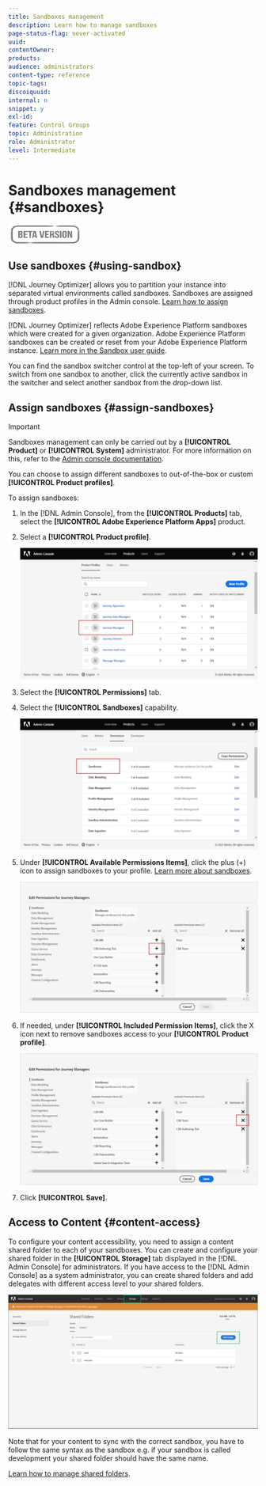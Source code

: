 ```yaml
---
title: Sandboxes management
description: Learn how to manage sandboxes
page-status-flag: never-activated
uuid: 
contentOwner:
products:
audience: administrators
content-type: reference
topic-tags: 
discoiquuid:
internal: n
snippet: y
exl-id:
feature: Control Groups
topic: Administration
role: Administrator
level: Intermediate
---
```

# Sandboxes management {#sandboxes}

![](../assets/do-not-localize/badge.png)

## Use sandboxes {#using-sandbox}

[!DNL Journey Optimizer] allows you to partition your instance into separated virtual environments called sandboxes.
Sandboxes are assigned through product profiles in the Admin console. [Learn how to assign sandboxes](permissions.md#create-product-profile).

[!DNL Journey Optimizer] reflects Adobe Experience Platform sandboxes which were created for a given organization.
Adobe Experience Platform sandboxes can be created or reset from your Adobe Experience Platform instance. [Learn more in the Sandbox user guide](https://experienceleague.adobe.com/docs/experience-platform/sandbox/ui/user-guide.html).

You can find the sandbox switcher control at the top-left of your screen. To switch from one sandbox to another, click the currently active sandbox in the switcher and select another sandbox from the drop-down list.

## Assign sandboxes {#assign-sandboxes}

>[!IMPORTANT]
>
> Sandboxes management can only be carried out by a **[!UICONTROL Product]** or **[!UICONTROL System]** administrator. For more information on this, refer to the [Admin console documentation](https://helpx.adobe.com/enterprise/admin-guide.html/enterprise/using/admin-roles.ug.html).

You can choose to assign different sandboxes to out-of-the-box or custom **[!UICONTROL Product profiles]**.

To assign sandboxes:

1. In the [!DNL Admin Console], from the **[!UICONTROL Products]** tab, select the **[!UICONTROL Adobe Experience Platform Apps]** product.

1. Select a **[!UICONTROL Product profile]**.
    
    ![](../assets/sandbox_1.png)

1. Select the **[!UICONTROL Permissions]** tab.

1. Select the **[!UICONTROL Sandboxes]** capability.

    ![](../assets/sandbox_2.png)

1. Under **[!UICONTROL Available Permissions Items]**, click the plus (+) icon to assign sandboxes to your profile. [Learn more about sandboxes](https://experienceleague.adobe.com/docs/experience-platform/sandbox/home.html).

    ![](../assets/sandbox_3.png)

1. If needed, under **[!UICONTROL Included Permission Items]**, click the X icon next to remove sandboxes access to your **[!UICONTROL Product profile]**.

    ![](../assets/sandbox_4.png)

1. Click **[!UICONTROL Save]**.

## Access to Content {#content-access}

To configure your content accessibility, you need to assign a content shared folder to each of your sandboxes. You can create and configure your shared folder in the **[!UICONTROL Storage]** tab displayed in the [!DNL Admin Console] for administrators. If you have access to the [!DNL Admin Console] as a system administrator, you can create shared folders and add delegates with different access level to your shared folders.

![](../assets/do-not-localize/content_access.png)

Note that for your content to sync with the correct sandbox, you have to follow the same syntax as the sandbox e.g. if your sandbox is called development your shared folder should have the same name.

[Learn how to manage shared folders](https://helpx.adobe.com/enterprise/admin-guide.html/enterprise/using/manage-adobe-storage.ug.html).
